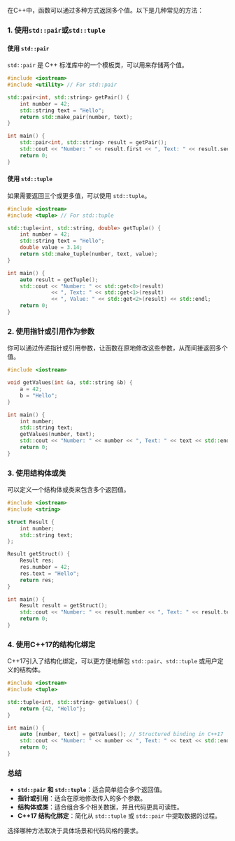 在C++中，函数可以通过多种方式返回多个值。以下是几种常见的方法：

### 1. **使用`std::pair`或`std::tuple`**

#### 使用 `std::pair`
`std::pair` 是 C++ 标准库中的一个模板类，可以用来存储两个值。

```cpp
#include <iostream>
#include <utility> // For std::pair

std::pair<int, std::string> getPair() {
    int number = 42;
    std::string text = "Hello";
    return std::make_pair(number, text);
}

int main() {
    std::pair<int, std::string> result = getPair();
    std::cout << "Number: " << result.first << ", Text: " << result.second << std::endl;
    return 0;
}
```

#### 使用 `std::tuple`
如果需要返回三个或更多值，可以使用 `std::tuple`。

```cpp
#include <iostream>
#include <tuple> // For std::tuple

std::tuple<int, std::string, double> getTuple() {
    int number = 42;
    std::string text = "Hello";
    double value = 3.14;
    return std::make_tuple(number, text, value);
}

int main() {
    auto result = getTuple();
    std::cout << "Number: " << std::get<0>(result)
              << ", Text: " << std::get<1>(result)
              << ", Value: " << std::get<2>(result) << std::endl;
    return 0;
}
```

### 2. **使用指针或引用作为参数**

你可以通过传递指针或引用参数，让函数在原地修改这些参数，从而间接返回多个值。

```cpp
#include <iostream>

void getValues(int &a, std::string &b) {
    a = 42;
    b = "Hello";
}

int main() {
    int number;
    std::string text;
    getValues(number, text);
    std::cout << "Number: " << number << ", Text: " << text << std::endl;
    return 0;
}
```

### 3. **使用结构体或类**

可以定义一个结构体或类来包含多个返回值。

```cpp
#include <iostream>
#include <string>

struct Result {
    int number;
    std::string text;
};

Result getStruct() {
    Result res;
    res.number = 42;
    res.text = "Hello";
    return res;
}

int main() {
    Result result = getStruct();
    std::cout << "Number: " << result.number << ", Text: " << result.text << std::endl;
    return 0;
}
```

### 4. **使用C++17的结构化绑定**

C++17引入了结构化绑定，可以更方便地解包 `std::pair`、`std::tuple` 或用户定义的结构体。

```cpp
#include <iostream>
#include <tuple>

std::tuple<int, std::string> getValues() {
    return {42, "Hello"};
}

int main() {
    auto [number, text] = getValues(); // Structured binding in C++17
    std::cout << "Number: " << number << ", Text: " << text << std::endl;
    return 0;
}
```

### 总结

- **`std::pair` 和 `std::tuple`**：适合简单组合多个返回值。
- **指针或引用**：适合在原地修改传入的多个参数。
- **结构体或类**：适合组合多个相关数据，并且代码更具可读性。
- **C++17 结构化绑定**：简化从 `std::tuple` 或 `std::pair` 中提取数据的过程。

选择哪种方法取决于具体场景和代码风格的要求。